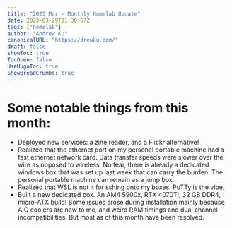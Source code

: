```yaml
---
title: "2023 Mar - Monthly Homelab Update"
date: 2023-03-29T21:30:57Z
tags: ["homelab"]
author: "Andrew Ku"
canonicalURL: "https://drewku.com/"
draft: false
showToc: true
TocOpen: false
UseHugoToc: true
ShowBreadCrumbs: true
---
```


# Some notable things from this month:
- Deployed new services: a zine reader, and a Flickr alternative! 
- Realized that the ethernet port on my personal portable machine had a fast ethernet network card. Data transfer speeds were slower over the wire as opposed to wireless. No fear, there is already a dedicated windows box that was set up last week that can carry the burden. The personal portable machine can remain as a jump box. 
- Realized that WSL is not it for sshing onto my boxes. PuTTy is the vibe.
- Built a new dedicated box. An AM4 5900x, RTX 4070Ti, 32 GB DDR4, micro-ATX build! Some issues arose during installation mainly because AIO coolers are new to me, and weird RAM timings and dual channel incompatibilities. But most as of this month have been resolved.  
